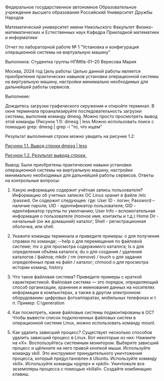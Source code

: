 Федеральное государственное автономное
Образовательное учреждение высшего образования
Российский Университет Дружбы Народов


Математический университет имени Никольского
Факультет Физико-математических и Естественных наук
Кафедра Прикладной математики и информатики


Отчет по лабораторной работе № 1
“Установка и конфигурация операционной системы на виртуальную машину”







Выполнила:
Студентка группы НПМбв-01–20
Вересова Мария









Москва, 2024 год
Цель работы:
Целью данной работы является приобретение практических навыков установки операционной системы на виртуальную машину, настройки минимально необходимых для дальнейшей работы сервисов.

Выполнеие:

Дождитесь загрузки графического окружения и откройте терминал. В окне терминала проанализируйте последовательность загрузки системы, выполнив команду dmesg. Можно просто просмотреть вывод этой команды (Рисунок 1.1):
dmesg | less
Можно использовать поиск с помощью grep:
dmesg | grep -i "то, что ищем"

Результат выполнения строки можно увидеть на рисунке 1.2:

 
[Рисунок 1.1. Вывод строки dmesg | less](https://drive.google.com/file/d/1ay_60iFq5m7UxbIrZbxWrQDUeOd8KTAg/view?usp=sharing)

[Рисунок 1.2. Результат вывода строки.](https://drive.google.com/file/d/1-1DfI91Msu4hPQiXV4CRPZ6t3n-yxlYj/view?usp=sharing)


Вывод:
Были приобретены практические навыки установки операционной системы на виртуальную машину, настройки минимально необходимых для дальнейшей работы сервисов.
Ответы на контрольные вопросы:

1.	Какую информацию содержит учётная запись пользователя?
Информацию об учетных записях ОС Linux хранит в файле /etc /passwd. Он содержит следующее: где: User ID - логин; Password – наличие пароля; UID - идентификатор пользователя; GID - идентификатор группы по умолчанию; User Info – вспомогательная информация о пользователе (полное имя, контакты и т.д.) Home Dir - начальный (он же домашний) каталог; Shell - регистрационная оболочка, или shell.

2.	Укажите команды терминала и приведите примеры:
o	для получения справки по команде;
--help
o	для перемещения по файловой системе;
mv
o	для просмотра содержимого каталога;
ls
o	для определения объёма каталога;
du 
o	для создания / удаления каталогов / файлов;
mkdir / rm (remove) / touch
o	для задания определённых прав на файл / каталог;
chmood
o	для просмотра истории команд.
history

3.	Что такое файловая система? Приведите примеры с краткой характеристикой.
Файловая система — это порядок, определяющий способ организации, хранения и именования данных на носителях информации в компьютерах, а также в другом электронном оборудовании: цифровых фотоаппаратах, мобильных телефонах и т. п.
Пример: C:\generation

4.	Как посмотреть, какие файловые системы подмонтированы в ОС?
Чтобы вывести список подключенных файловых систем в операционной системе Linux, можно использовать команду mount.

5.	Как удалить зависший процесс?
Существует несколько способов удалить зависший процесс в Linux. Вот некоторые из них:
Нажмите на «X».
Воспользуйтесь системным монитором. Выберите зависший процесс и щёлкните на него правой кнопкой мыши.
Используйте команду xkill. Это инструмент принудительного уничтожения процесса, который предустановлен в Ubuntu.
Используйте команду «kill».
Используйте команды «pgrep» и «pkill».
Уничтожьте все экземпляры процесса с помощью «killall».
Создайте комбинацию клавиш.


